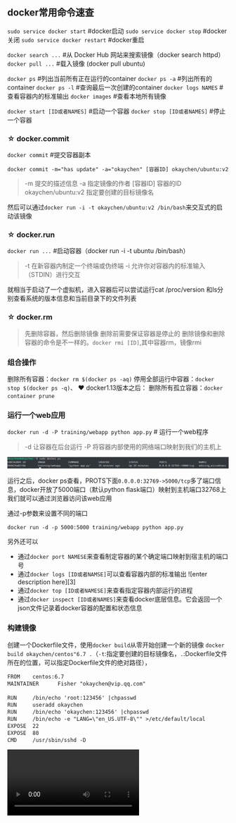 ## docker常用命令速查
`sudo service docker start`    #docker启动 
`sudo service docker stop`    #docker关闭 
`sudo service docker restart` #docker重启 

`docker search ...` #从 Docker Hub 网站来搜索镜像（docker search httpd）
`docker pull ...`  #载入镜像 (docker pull ubuntu)

`docker ps` #列出当前所有正在运行的container
`docker ps -a` #列出所有的container
`docker ps -l`  #查询最后一次创建的container
`docker logs NAMES` #查看容器内的标准输出
`docker images` #查看本地所有镜像

`docker start [ID或者NAMES]` #启动一个容器
`docker stop [ID或者NAMES]` #停止一个容器


### ☆ docker.commit
`docker commit` #提交容器副本
```
docker commit -m="has update" -a="okaychen" [容器ID] okaychen/ubuntu:v2
```
> -m 提交的描述信息
> -a 指定镜像的作者
> [容器ID] 容器的ID
> okaychen/ubuntu:v2 指定要创建的目标镜像名

然后可以通过`docker run -i -t okaychen/ubuntu:v2 /bin/bash`来交互式的启动该镜像
### ☆ docker.run
`docker run ...` #启动容器（docker run -i -t ubuntu /bin/bash）
> -t 在新容器内制定一个终端或伪终端 
> -i 允许你对容器内的标准输入（STDIN）进行交互

就相当于启动了一个虚拟机，进入容器后可以尝试运行cat /proc/version 和ls分别查看系统的版本信息和当前目录下的文件列表
### ☆ docker.rm
> 先删除容器，然后删除镜像
> 删除前需要保证容器是停止的
> 删除镜像和删除容器的命令是不一样的。`docker rmi [ID]`,其中容器rm，镜像rmi 


### 组合操作
删除所有容器：`docker rm $(docker ps -aq)`
停用全部运行中容器：`docker stop $(docker ps -q)`、
❤ docker1.13版本之后：
删除所有孤立容器：`docker container prune`


### 运行一个web应用

`docker run -d -P training/webapp python app.py` # 运行一个web程序
> -d 让容器在后台运行
> -P 将容器内部使用的网络端口映射到我们的主机上

![enter description here][1]

  
运行之后，docker ps查看，PROTS下面`0.0.0.0:32769->5000/tcp`多了端口信息，docker开放了5000端口（默认python flask端口）映射到主机端口32768上
我们就可以通过浏览器访问该web应用



通过-p参数来设置不同的端口
```
docker run -d -p 5000:5000 training/webapp python app.py
```
另外还可以
- 通过`docker port NAMESE`来查看制定容器的某个确定端口映射到宿主机的端口号
- 通过`docker logs [ID或者NAMSE]`可以查看容器内部的标准输出
![enter description here][3]
- 通过`docker top [ID或者NAMESE]`来查看指定容器内部运行的进程
- 通过`docker inspect [ID或者NAMES]`来查看docker底层信息。它会返回一个json文件记录着docker容器的配置和状态信息

### 构建镜像
创建一个Dockerfile文件，使用`docker build`从零开始创建一个新的镜像
`docker build okaychen/centos"6.7 .`（`-t`:指定要创建的目标镜像名，`.`:Dockerfile文件所在的位置，可以指定Dockerfile文件的绝对路径），
```
FROM    centos:6.7
MAINTAINER      Fisher "okaychen@vip.qq.com"

RUN     /bin/echo 'root:123456' |chpasswd
RUN     useradd okaychen
RUN     /bin/echo 'okaychen:123456' |chpasswd
RUN     /bin/echo -e "LANG=\"en_US.UTF-8\"" >/etc/default/local
EXPOSE  22
EXPOSE  80
CMD     /usr/sbin/sshd -D
```
![enter description here][2]


  [1]: ./images/%E6%B7%B1%E5%BA%A6%E6%88%AA%E5%9B%BE_%E9%80%89%E6%8B%A9%E5%8C%BA%E5%9F%9F_20181214163753.png "深度截图_选择区域_20181214163753"
  [2]: ./videos/test-2018-12-14_20.48.39.mp4 "![enter description here][4]test-2018-12-14_20.48.39"
